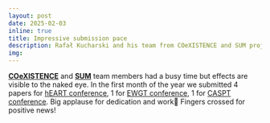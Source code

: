 ```yaml
---
layout: post
date: 2025-02-03
inline: true
title: Impressive submission pace
description: Rafał Kucharski and his team from COeXISTENCE and SUM projects demonstrate impressive productivity with multiple submissions to prestigious conferences, including hEART, EWGT, CASPT, and ICML. Discover their cutting-edge research advancing transportation and mobility systems.
img:   
---
```


[**COeXISTENCE**](https://www.rafalkucharskilab.pl/research/coexistence/) and [**SUM**](https://www.rafalkucharskilab.pl/research/SUM/) team members had a busy time but effects are visible to the naked eye. In the first month of the year we submitted 4 papers for [hEART conference](https://www.heart2025.vtk.ed.tum.de/), 1 for [EWGT conference](https://ewgt2025.co.uk/), 1 for [CASPT conference](https://caspt.org/). Big applause for dedication and work👏 Fingers crossed for positive news! 
